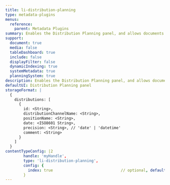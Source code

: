 ```yaml
---
title: li-distribution-planning
type: metadata-plugins
menus:
  reference:
    parent: Metadata Plugins
summary: Enables the Distribution Planning panel, and allows documents to be assiged to a distribution schedule.
support:
  document: true
  media: false
  tableDashboard: true
  include: false
  displayFilter: false
  dynamicIndexing: true
  systemMetadata: true
  planningSystem: true
description: Enables the Distribution Planning panel, and allows documents to be assiged to a distribution schedule.
defaultUI: Distribution Planning panel
storageFormat: |
  {
    distributions: [
      {
        id: <String>,
        distributionChannelName: <String>,
        positionName: <String>,
        date: <ISO8601 String>,
        precision: <String>, // 'date' | 'datetime'
        comment: <String>
      }
    ]
  }
contentTypeConfig: |2
        handle: 'myHandle',
        type: 'li-distribution-planning',
        config: {
          index: true                              // optional, default: false. {{< added-in "release-2023-07" >}}
        }
---
```

